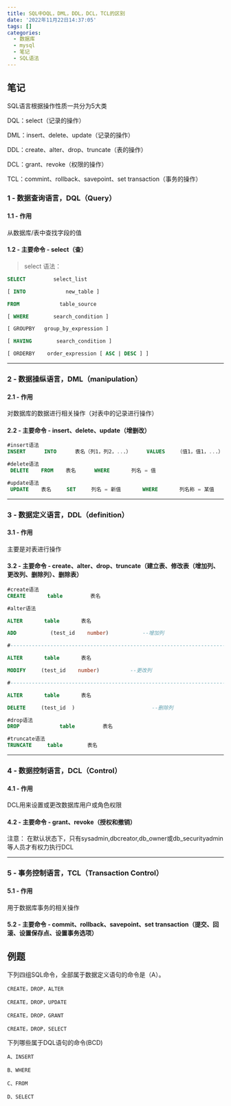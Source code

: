 ```yaml
---
title: SQL中DQL，DML，DDL，DCL，TCL的区别
date: '2022年11月22日14:37:05'
tags: []
categories:
  - 数据库
  - mysql
  - 笔记
  - SQL语法
---
```


## 笔记

SQL语言根据操作性质一共分为5大类

DQL：select（记录的操作）

DML：insert、delete、update（记录的操作）

DDL：create、alter、drop、truncate（表的操作）

DCL：grant、revoke（权限的操作）

TCL：commint、rollback、savepoint、set transaction（事务的操作）

### 1 - 数据查询语言，DQL（Query）

#### 1.1 - 作用

从数据库/表中查找字段的值

#### 1.2 - 主要命令 - select（查）

>   select 语法：

```sql
SELECT         select_list

[ INTO             new_table ]

FROM             table_source

[ WHERE        search_condition ]

[ GROUPBY   group_by_expression ]

[ HAVING        search_condition ]

[ ORDERBY    order_expression [ ASC | DESC ] ]
```

---

### 2 - 数据操纵语言，DML（manipulation）

#### 2.1 - 作用

对数据库的数据进行相关操作（对表中的记录进行操作）

#### 2.2 - 主要命令 - insert、delete、update（增删改）

```sql
#insert语法
INSERT      INTO      表名（列1，列2，...）     VALUES    （值1，值1，...）
```

```sql
#delete语法
 DELETE    FROM    表名      WHERE       列名 = 值
```

```sql
#update语法
 UPDATE    表名     SET     列名 = 新值       WHERE       列名称 = 某值
```

---

### 3 - 数据定义语言，DDL（definition）

#### 3.1 - 作用

主要是对表进行操作

#### 3.2 - 主要命令 - create、alter、drop、truncate（建立表、修改表（增加列、更改列、删除列）、删除表）

```sql
#create语法
CREATE       table         表名
```

```sql
#alter语法

ALTER       table       表名

ADD           (test_id    number)           --增加列

#----------------------------------------------------------------------------

ALTER       table       表名

MODIFY     (test_id    number)          --更改列

#----------------------------------------------------------------------------

ALTER       table       表名

DELETE     (test_id  )                         --删除列
```

```sql
#drop语法
DROP             table         表名
```

```sql
#truncate语法
TRUNCATE     table        表名
```

---

### 4 - 数据控制语言，DCL（Control）

#### 4.1 - 作用

DCL用来设置或更改数据库用户或角色权限

#### 4.2 - 主要命令 - grant、revoke（授权和撤销）

注意： 在默认状态下，只有sysadmin,dbcreator,db_owner或db_securityadmin等人员才有权力执行DCL

---

### 5 - 事务控制语言，TCL（Transaction Control）

#### 5.1 - 作用

用于数据库事务的相关操作

#### 5.2 - 主要命令 - commit、rollback、savepoint、set transaction（提交、回滚、设置保存点、设置事务选项）

## 例题

下列四组SQL命令，全部属于数据定义语句的命令是（A）。

```
CREATE，DROP，ALTER
```

```
CREATE，DROP，UPDATE
```

```
CREATE，DROP，GRANT
```

```
CREATE，DROP，SELECT
```

下列哪些属于DQL语句的命令(BCD)

```
A、INSERT
```

```
B、WHERE
```

```
C、FROM
```

```
D、SELECT
```


